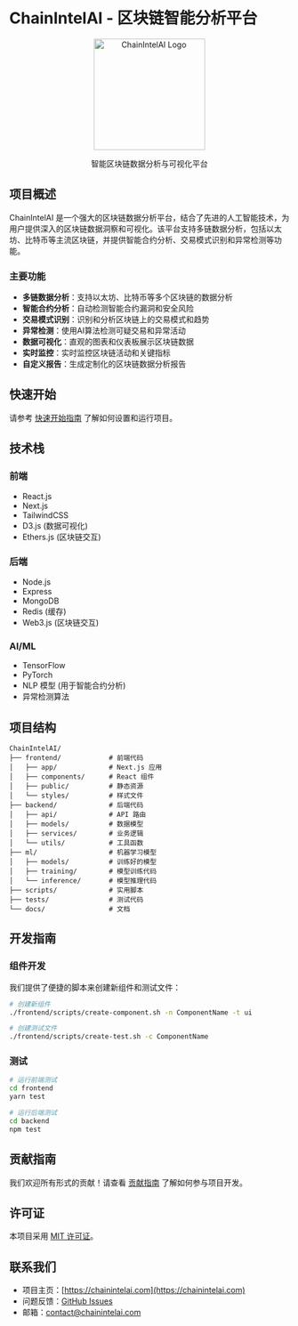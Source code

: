 # ChainIntelAI - 区块链智能分析平台

<div align="center">
  <img src="frontend/public/logo.png" alt="ChainIntelAI Logo" width="200" />
  <p>智能区块链数据分析与可视化平台</p>
</div>

## 项目概述

ChainIntelAI 是一个强大的区块链数据分析平台，结合了先进的人工智能技术，为用户提供深入的区块链数据洞察和可视化。该平台支持多链数据分析，包括以太坊、比特币等主流区块链，并提供智能合约分析、交易模式识别和异常检测等功能。

### 主要功能

- **多链数据分析**：支持以太坊、比特币等多个区块链的数据分析
- **智能合约分析**：自动检测智能合约漏洞和安全风险
- **交易模式识别**：识别和分析区块链上的交易模式和趋势
- **异常检测**：使用AI算法检测可疑交易和异常活动
- **数据可视化**：直观的图表和仪表板展示区块链数据
- **实时监控**：实时监控区块链活动和关键指标
- **自定义报告**：生成定制化的区块链数据分析报告

## 快速开始

请参考 [快速开始指南](QUICKSTART.md) 了解如何设置和运行项目。

## 技术栈

### 前端

- React.js
- Next.js
- TailwindCSS
- D3.js (数据可视化)
- Ethers.js (区块链交互)

### 后端

- Node.js
- Express
- MongoDB
- Redis (缓存)
- Web3.js (区块链交互)

### AI/ML

- TensorFlow
- PyTorch
- NLP 模型 (用于智能合约分析)
- 异常检测算法

## 项目结构

```
ChainIntelAI/
├── frontend/            # 前端代码
│   ├── app/             # Next.js 应用
│   ├── components/      # React 组件
│   ├── public/          # 静态资源
│   └── styles/          # 样式文件
├── backend/             # 后端代码
│   ├── api/             # API 路由
│   ├── models/          # 数据模型
│   ├── services/        # 业务逻辑
│   └── utils/           # 工具函数
├── ml/                  # 机器学习模型
│   ├── models/          # 训练好的模型
│   ├── training/        # 模型训练代码
│   └── inference/       # 模型推理代码
├── scripts/             # 实用脚本
├── tests/               # 测试代码
└── docs/                # 文档
```

## 开发指南

### 组件开发

我们提供了便捷的脚本来创建新组件和测试文件：

```bash
# 创建新组件
./frontend/scripts/create-component.sh -n ComponentName -t ui

# 创建测试文件
./frontend/scripts/create-test.sh -c ComponentName
```

### 测试

```bash
# 运行前端测试
cd frontend
yarn test

# 运行后端测试
cd backend
npm test
```

## 贡献指南

我们欢迎所有形式的贡献！请查看 [贡献指南](CONTRIBUTING.md) 了解如何参与项目开发。

## 许可证

本项目采用 [MIT 许可证](LICENSE)。

## 联系我们

- 项目主页：[https://chainintelai.com](https://chainintelai.com)
- 问题反馈：[GitHub Issues](https://github.com/yourusername/chainintelai/issues)
- 邮箱：contact@chainintelai.com
